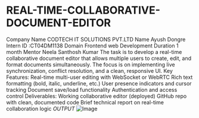 # REAL-TIME-COLLABORATIVE-DOCUMENT-EDITOR #

Company Name CODTECH IT SOLUTIONS PVT.LTD
Name Ayush Dongre 
Intern ID :CT04DM1138 
Domain Frontend web Development
Duration 1 month
Mentor  Neela Santhosh Kumar
The task is to develop a real-time collaborative document editor that allows multiple users to create, edit, and format documents simultaneously. The focus is on implementing live synchronization, conflict resolution, and a clean, responsive UI.
Key Features:
Real-time multi-user editing with WebSocket or WebRTC
Rich text formatting (bold, italic, underline, etc.)
User presence indicators and cursor tracking
Document save/load functionality
Authentication and access control
Deliverables:
Working collaborative editor (deployed)
GitHub repo with clean, documented code
Brief technical report on real-time collaboration logic
*OUTPUT*
![Image](https://github.com/user-attachments/assets/2b341e8e-2a9f-4b5e-a432-ed674121c085)
